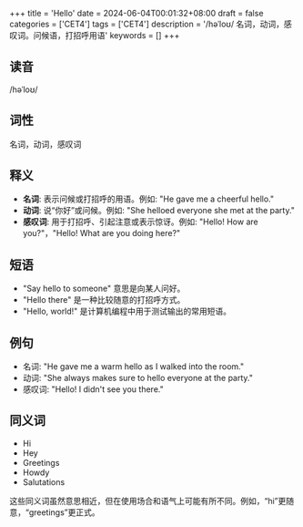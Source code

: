 +++
title = 'Hello'
date = 2024-06-04T00:01:32+08:00
draft = false
categories = ['CET4']
tags = ['CET4']
description = '/həˈloʊ/ 名词，动词，感叹词。问候语，打招呼用语'
keywords = []
+++

## 读音
/həˈloʊ/

## 词性
名词，动词，感叹词

## 释义
- **名词**: 表示问候或打招呼的用语。例如: "He gave me a cheerful hello."
- **动词**: 说“你好”或问候。例如: "She helloed everyone she met at the party."
- **感叹词**: 用于打招呼、引起注意或表示惊讶。例如: "Hello! How are you?"，"Hello! What are you doing here?"

## 短语
- "Say hello to someone" 意思是向某人问好。
- "Hello there" 是一种比较随意的打招呼方式。
- "Hello, world!" 是计算机编程中用于测试输出的常用短语。

## 例句
- 名词: "He gave me a warm hello as I walked into the room."
- 动词: "She always makes sure to hello everyone at the party."
- 感叹词: "Hello! I didn't see you there."

## 同义词
- Hi
- Hey
- Greetings
- Howdy
- Salutations

这些同义词虽然意思相近，但在使用场合和语气上可能有所不同。例如，“hi”更随意，“greetings”更正式。
